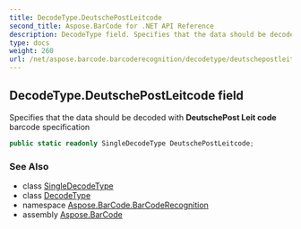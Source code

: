 ```yaml
---
title: DecodeType.DeutschePostLeitcode
second_title: Aspose.BarCode for .NET API Reference
description: DecodeType field. Specifies that the data should be decoded with DeutschePost Leit code barcode specification
type: docs
weight: 260
url: /net/aspose.barcode.barcoderecognition/decodetype/deutschepostleitcode/
---
```

## DecodeType.DeutschePostLeitcode field

Specifies that the data should be decoded with **DeutschePost Leit code** barcode specification

```csharp
public static readonly SingleDecodeType DeutschePostLeitcode;
```

### See Also

* class [SingleDecodeType](../../singledecodetype/)
* class [DecodeType](../)
* namespace [Aspose.BarCode.BarCodeRecognition](../../decodetype/)
* assembly [Aspose.BarCode](../../../)


